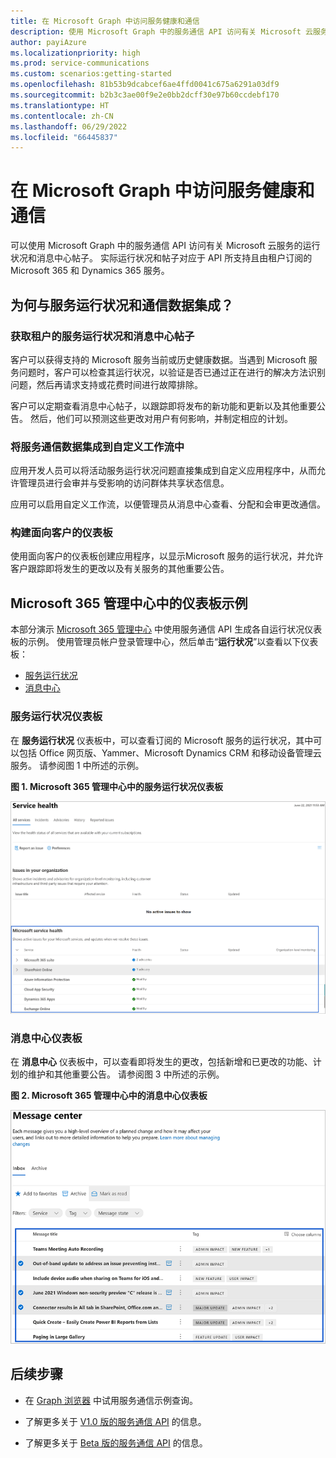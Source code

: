```yaml
---
title: 在 Microsoft Graph 中访问服务健康和通信
description: 使用 Microsoft Graph 中的服务通信 API 访问有关 Microsoft 云服务的运行状况和消息中心帖子。
author: payiAzure
ms.localizationpriority: high
ms.prod: service-communications
ms.custom: scenarios:getting-started
ms.openlocfilehash: 81b53b9dcabcef6ae4ffd0041c675a6291a03df9
ms.sourcegitcommit: b2b3c3ae00f9e2e0bb2dcff30e97b60ccdebf170
ms.translationtype: HT
ms.contentlocale: zh-CN
ms.lasthandoff: 06/29/2022
ms.locfileid: "66445837"
---
```

# <a name="access-service-health-and-communications-in-microsoft-graph"></a>在 Microsoft Graph 中访问服务健康和通信

可以使用 Microsoft Graph 中的服务通信 API 访问有关 Microsoft 云服务的运行状况和消息中心帖子。 实际运行状况和帖子对应于 API 所支持且由租户订阅的 Microsoft 365 和 Dynamics 365 服务。

## <a name="why-integrate-with-service-health-and-communications-data"></a>为何与服务运行状况和通信数据集成？

### <a name="get-service-health-and-message-center-posts-for-a-tenant"></a>获取租户的服务运行状况和消息中心帖子
客户可以获得支持的 Microsoft 服务当前或历史健康数据。当遇到 Microsoft 服务问题时，客户可以检查其运行状况，以验证是否已通过正在进行的解决方法识别问题，然后再请求支持或花费时间进行故障排除。 

客户可以定期查看消息中心帖子，以跟踪即将发布的新功能和更新以及其他重要公告。 然后，他们可以预测这些更改对用户有何影响，并制定相应的计划。

### <a name="integrate-service-communications-data-into-custom-workflows"></a>将服务通信数据集成到自定义工作流中
应用开发人员可以将活动服务运行状况问题直接集成到自定义应用程序中，从而允许管理员进行会审并与受影响的访问群体共享状态信息。

应用可以启用自定义工作流，以便管理员从消息中心查看、分配和会审更改通信。

### <a name="build-customer-facing-dashboards"></a>构建面向客户的仪表板

使用面向客户的仪表板创建应用程序，以显示Microsoft 服务的运行状况，并允许客户跟踪即将发生的更改以及有关服务的其他重要公告。


## <a name="dashboards-examples-in-microsoft-365-admin-center"></a>Microsoft 365 管理中心中的仪表板示例
本部分演示 [Microsoft 365 管理中心](https://admin.microsoft.com/Adminportal/Home?source=applauncher#/homepage) 中使用服务通信 API 生成各自运行状况仪表板的示例。 使用管理员帐户登录管理中心，然后单击“**运行状况**”以查看以下仪表板：
- [服务运行状况](#service-health-dashboard)
- [消息中心](#message-center-dashboard)

### <a name="service-health-dashboard"></a>服务运行状况仪表板

在 **服务运行状况** 仪表板中，可以查看订阅的 Microsoft 服务的运行状况，其中可以包括 Office 网页版、Yammer、Microsoft Dynamics CRM 和移动设备管理云服务。 请参阅图 1 中所述的示例。

**图 1. Microsoft 365 管理中心中的服务运行状况仪表板**

![用户 Microsoft 365 管理中心服务运行状况仪表板的屏幕截图](images/service-communications-concept-overview-admin-center-servicehealth2.png)


### <a name="message-center-dashboard"></a>消息中心仪表板
在 **消息中心** 仪表板中，可以查看即将发生的更改，包括新增和已更改的功能、计划的维护和其他重要公告。 请参阅图 3 中所述的示例。

**图 2. Microsoft 365 管理中心中的消息中心仪表板**

![用户 Microsoft 365 管理中心消息中心仪表板的屏幕截图](images/service-communications-concept-overview-admin-center-messagecenter2.png)



## <a name="next-steps"></a>后续步骤

- 在 [Graph 浏览器](https://developer.microsoft.com/graph/graph-explorer/?request=admin%2FserviceAnnouncement%2FhealthOverviews&version=v1.0) 中试用服务通信示例查询。

- 了解更多关于 [V1.0 版的服务通信 API](/graph/api/resources/service-communications-api-overview?view=graph-rest-1.0&preserve-view=true) 的信息。

- 了解更多关于 [Beta 版的服务通信 API](/graph/api/resources/service-communications-api-overview?view=graph-rest-beta&preserve-view=true) 的信息。

